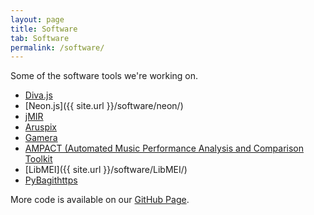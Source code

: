 ```yaml
---
layout: page
title: Software
tab: Software
permalink: /software/
---
```


Some of the software tools we're working on.

* [Diva.js](http://ddmal.github.io/diva.js/)
* [Neon.js]({{ site.url }}/software/neon/)
* [jMIR](http://jmir.sourceforge.net/)
* [Aruspix](http://www.aruspix.net/)
* [Gamera](http://gamera.informatik.hsnr.de/)
* [AMPACT (Automated Music Performance Analysis and Comparison Toolkit](http://www.ampact.org/)
* [LibMEI]({{ site.url }}/software/LibMEI/)
* [PyBagithttps](https://github.com/ahankinson/pybagit)


More code is available on our [GitHub Page](http://github.com/DDMAL).
